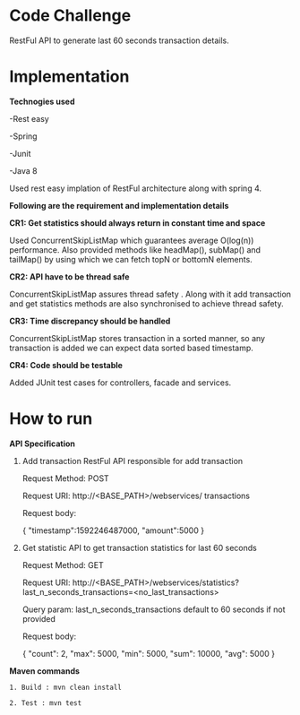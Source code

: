 # Code Challenge

RestFul API to generate last 60 seconds transaction details.

# Implementation

<b>Technogies used</b>

-Rest easy

-Spring

-Junit

-Java 8

Used rest easy implation of RestFul architecture along with spring 4. 

<b>Following are the requirement and implementation details</b>

<b>CR1:  Get statistics should always return in constant time and space</b>

Used ConcurrentSkipListMap which guarantees average O(log(n)) performance. Also provided methods like headMap(), subMap() and tailMap() by using which we can fetch topN or bottomN elements.

<b>CR2: API have to be thread safe </b>

ConcurrentSkipListMap assures thread safety . Along with it add transaction and get statistics methods are also synchronised to achieve thread safety. 

<b>CR3: Time discrepancy should be handled</b>

ConcurrentSkipListMap stores transaction in a sorted manner, so any transaction is added we can expect data sorted based timestamp.

<b>CR4: Code should be testable</b>

Added  JUnit test cases for controllers, facade and services.

# How to run 

<b>API Specification</b>

1. Add transaction
	RestFul API responsible for add transaction

	Request Method: POST

	Request URI: http://<BASE_PATH>/webservices/ transactions

	Request body:

	{
		"timestamp":1592246487000,
		"amount":5000
	}

2. Get statistic
	API to get transaction statistics for last 60 seconds
		
	Request Method: GET

	Request URI: http://<BASE_PATH>/webservices/statistics?last_n_seconds_transactions=<no_last_transactions>

	Query param: last_n_seconds_transactions default to 60 seconds if not provided

	Request body:

	{
	  "count": 2,
	  "max": 5000,
	  "min": 5000,
	  "sum": 10000,
	  "avg": 5000
	}

<b>Maven commands</b>

	1. Build : mvn clean install

	2. Test : mvn test
